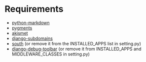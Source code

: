 Requirements
============

* [python-markdown](http://pypi.python.org/pypi/Markdown)
* [pygments](http://pygments.org/)
* [akismet](http://kemayo.wordpress.com/2005/12/02/akismet-py/)
* [django-subdomains](https://github.com/tkaemming/django-subdomains)
* [south](http://south.aeracode.org) (or remove it from the INSTALLED_APPS list in setting.py)
* [django-debug-toolbar](https://github.com/django-debug-toolbar/django-debug-toolbar) (or remove it from INSTALLED\_APPS and MIDDLEWARE_CLASSES in setting.py)
